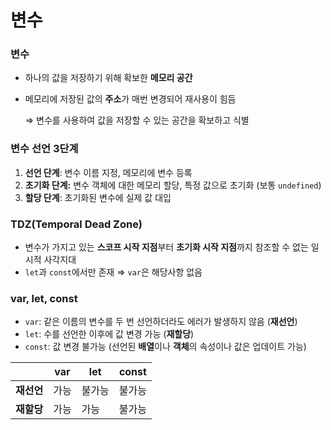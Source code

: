 # 변수

### 변수

- 하나의 값을 저장하기 위해 확보한 **메모리 공간**
- 메모리에 저장된 값의 **주소**가 매번 변경되어 재사용이 힘듬
    
    ⇒ 변수를 사용하여 값을 저장할 수 있는 공간을 확보하고 식별
    

### 변수 선언 3단계

1. **선언 단계**: 변수 이름 지정, 메모리에 변수 등록
2. **초기화 단계:** 변수 객체에 대한 메모리 할당, 특정 값으로 초기화 (보통 `undefined`)
3. **할당 단계**: 초기화된 변수에 실제 값 대입

### TDZ(Temporal Dead Zone)

- 변수가 가지고 있는 **스코프 시작 지점**부터 **초기화 시작 지점**까지 참조할 수 없는 일시적 사각지대
- `let`과 `const`에서만 존재 ⇒ `var`은 해당사항 없음

### var, let, const

- `var`: 같은 이름의 변수를 두 번 선언하더라도 에러가 발생하지 않음 (**재선언**)
- `let`: 수를 선언한 이후에 값 변경 가능 (**재할당**)
- `const`: 값 변경 불가능 (선언된 **배열**이나 **객체**의 속성이나 값은 업데이트 가능)

|  | var | let | const |
| --- | --- | --- | --- |
| **재선언** | 가능 | 불가능 | 불가능 |
| **재할당** | 가능 | 가능 | 불가능 |